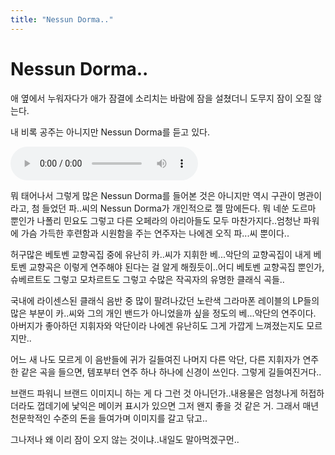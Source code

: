 ```yaml
---
title: "Nessun Dorma.."
---
```

# Nessun Dorma..

애 옆에서 누워자다가 애가 잠결에 소리치는 바람에 잠을 설쳤더니 도무지 잠이 오질 않는다.

내 비록 공주는 아니지만 Nessun Dorma를 듣고 있다.

<audio src="/assets/images/12f895bacbe01459e6d09bcf3e30e05b.mp3" controls preload></audio>


뭐 태어나서 그렇게 많은 Nessun Dorma를 들어본 것은 아니지만 역시 구관이 명관이라고, 첨 들었던 파..씨의 Nessun Dorma가 개인적으로 젤 맘에든다. 뭐 네쑨 도르마 뿐인가 나폴리 민요도 그렇고 다른 오페라의 아리아들도 모두 마찬가지다..엄청난 파워에 가슴 가득한 후련함과 시원함을 주는 연주자는 나에겐 오직 파...씨 뿐이다..

허구많은 베토벤 교향곡집 중에 유난히 카..씨가 지휘한 베...악단의 교향곡집이 내게 베토벤 교향곡은 이렇게 연주해야 된다는 걸 알게 해줬듯이..어디 베토벤 교향곡집 뿐인가, 슈베르트도 그렇고 모차르트도 그렇고 수많은 작곡자의 유명한 클래식 곡들..

국내에 라이센스된 클래식 음반 중 많이 팔려나갔던 노란색 그라마폰 레이블의 LP들의 많은 부분이 카..씨와 그의 개인 밴드가 아니었을까 싶을 정도의 베...악단의 연주이다. 아버지가 좋아하던 지휘자와 악단이라 나에겐 유난히도 그게 가깝게 느껴졌는지도 모르지만..

어느 새 나도 모르게 이 음반들에 귀가 길들여진 나머지 다른 악단, 다른 지휘자가 연주한 같은 곡을 들으면, 템포부터 연주 하나 하나에 신경이 쓰인다. 그렇게 길들여진거다..

브랜드 파워니 브랜드 이미지니 하는 게 다 그런 것 아니던가..내용물은 엄청나게 허접하더라도 껍데기에 낯익은 메이커 표시가 있으면 그저 왠지 좋을 것 같은 거. 그래서 매년 천문학적인 수준의 돈을 들여가며 이미지를 갈고 닦고..

그나저나 왜 이리 잠이 오지 않는 것이냐..내일도 말아먹겠구먼..


